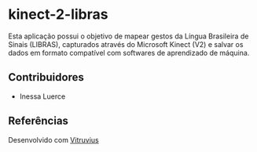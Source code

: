 # kinect-2-libras

Esta aplicação possui o objetivo de mapear gestos da Língua Brasileira de Sinais (LIBRAS), capturados através do Microsoft Kinect (V2) e salvar os dados em formato compatível com softwares de aprendizado de máquina.

## Contribuidores
* Inessa Luerce

## Referências
Desenvolvido com [Vitruvius](https://github.com/LightBuzz/Vitruvius)
